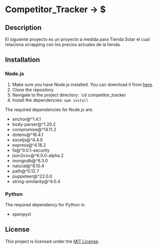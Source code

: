 # Competitor_Tracker -> $

## Description

El siguiente proyecto es un proyecto a medida para Tienda Solar el cual relaciona scrapping con los precios actuales de la tienda 

## Installation

### Node.js

1. Make sure you have Node.js installed. You can download it from [here](https://nodejs.org).
2. Clone the repository
3. Navigate to the project directory: `cd competitor_tracker
4. Install the dependencies: `npm install`

The required dependencies for Node.js are:
- anchor@^1.4.1
- body-parser@^1.20.2
- compromise@^14.11.2
- dotenv@^16.4.1
- exceljs@^4.4.0
- express@^4.18.2
- fs@^0.0.1-security
- json2csv@^6.0.0-alpha.2
- mongodb@^6.3.0
- natural@^6.10.4
- path@^0.12.7
- puppeteer@^22.0.0
- string-similarity@^4.0.4

### Python

The required dependency for Python is:
- openpyxl

## License

This project is licensed under the [MIT License](LICENSE).
